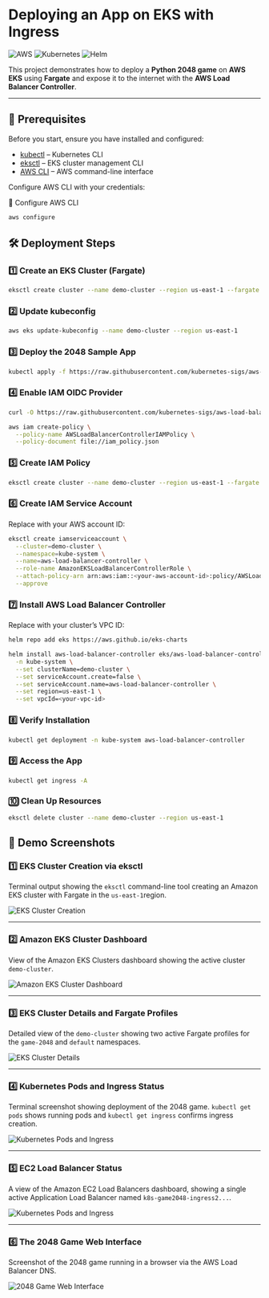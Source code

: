 # Deploying an App on EKS with Ingress

![AWS](https://img.shields.io/badge/AWS-EKS-orange) ![Kubernetes](https://img.shields.io/badge/Kubernetes-blue) ![Helm](https://img.shields.io/badge/Helm-3.0-blue)

This project demonstrates how to deploy a **Python 2048 game** on **AWS EKS** using **Fargate** and expose it to the internet with the **AWS Load Balancer Controller**.

---

## 📌 Prerequisites

Before you start, ensure you have installed and configured:

- [kubectl](https://kubernetes.io/docs/tasks/tools/install-kubectl/) – Kubernetes CLI
- [eksctl](https://eksctl.io/) – EKS cluster management CLI
- [AWS CLI](https://docs.aws.amazon.com/cli/) – AWS command-line interface

Configure AWS CLI with your credentials:

<summary>🔧 Configure AWS CLI</summary>

```bash
aws configure 
```

## 🛠️ Deployment Steps

### 1️⃣ Create an EKS Cluster (Fargate)
```bash
eksctl create cluster --name demo-cluster --region us-east-1 --fargate 
```
### 2️⃣ Update kubeconfig
```bash
aws eks update-kubeconfig --name demo-cluster --region us-east-1 
```
### 3️⃣ Deploy the 2048 Sample App
```bash
kubectl apply -f https://raw.githubusercontent.com/kubernetes-sigs/aws-load-balancer-controller/v2.5.4/docs/examples/2048/2048_full.yaml
```

### 4️⃣ Enable IAM OIDC Provider
```bash
curl -O https://raw.githubusercontent.com/kubernetes-sigs/aws-load-balancer-controller/v2.11.0/docs/install/iam_policy.json

aws iam create-policy \
  --policy-name AWSLoadBalancerControllerIAMPolicy \
  --policy-document file://iam_policy.json
```

### 5️⃣ Create IAM Policy
```bash
eksctl create cluster --name demo-cluster --region us-east-1 --fargate 
```

### 6️⃣ Create IAM Service Account
Replace <your-aws-account-id> with your AWS account ID:
```bash
eksctl create iamserviceaccount \
  --cluster=demo-cluster \
  --namespace=kube-system \
  --name=aws-load-balancer-controller \
  --role-name AmazonEKSLoadBalancerControllerRole \
  --attach-policy-arn arn:aws:iam::<your-aws-account-id>:policy/AWSLoadBalancerControllerIAMPolicy \
  --approve
```

### 7️⃣ Install AWS Load Balancer Controller
Replace <your-vpc-id> with your cluster’s VPC ID:
```bash
helm repo add eks https://aws.github.io/eks-charts

helm install aws-load-balancer-controller eks/aws-load-balancer-controller \
  -n kube-system \
  --set clusterName=demo-cluster \
  --set serviceAccount.create=false \
  --set serviceAccount.name=aws-load-balancer-controller \
  --set region=us-east-1 \
  --set vpcId=<your-vpc-id>
```

### 8️⃣ Verify Installation
```bash
kubectl get deployment -n kube-system aws-load-balancer-controller
```

### 9️⃣ Access the App
```bash
kubectl get ingress -A
```
### 🔟 Clean Up Resources
```bash
eksctl delete cluster --name demo-cluster --region us-east-1
```

## 📸 Demo Screenshots

### 1️⃣ EKS Cluster Creation via eksctl
Terminal output showing the `eksctl`  command-line tool creating an Amazon EKS cluster with Fargate in the `us-east-1`region.

![EKS Cluster Creation](images/0.png)

---

### 2️⃣ Amazon EKS Cluster Dashboard
View of the Amazon EKS Clusters dashboard showing the active cluster `demo-cluster`.

![Amazon EKS Cluster Dashboard](images/1.png)

---

### 3️⃣ EKS Cluster Details and Fargate Profiles
Detailed view of the `demo-cluster` showing two active Fargate profiles for the `game-2048` and `default` namespaces.

![EKS Cluster Details](images/2.png)

---

### 4️⃣ Kubernetes Pods and Ingress Status
Terminal screenshot showing deployment of the 2048 game. `kubectl get pods` shows running pods and `kubectl get ingress` confirms ingress creation.

![Kubernetes Pods and Ingress](images/3.png)

---

### 5️⃣ EC2 Load Balancer Status
A view of the Amazon EC2 Load Balancers dashboard, showing a single active Application Load Balancer named `k8s-game2048-ingress2...`. 

![Kubernetes Pods and Ingress](images/4.png)

---

### 6️⃣ The 2048 Game Web Interface
Screenshot of the 2048 game running in a browser via the AWS Load Balancer DNS.

![2048 Game Web Interface](images/5.png)

